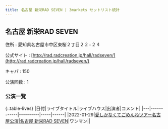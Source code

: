 ```yaml
---
title: 名古屋 新栄RAD SEVEN | 3markets セットリスト統計
---
```

## 名古屋 新栄RAD SEVEN

住所
:    愛知県名古屋市中区東桜２丁目２２−２４

公式サイト
:    [http://rad.radcreation.jp/hall/radseven/](http://rad.radcreation.jp/hall/radseven/)

キャパ
:    150

公演回数
: 1


### 公演一覧

{:.table-lives}
|日付|ライブタイトル|ライブハウス|出演者|コメント|
|---|------------|----------|-----|------|
|<span class="nowrap">2022-01-29</span>|[愛しかなくてごめんねツアー名古屋公演](live002.html)|[名古屋 新栄RAD SEVEN](livehouse023.html)|ワンマン||
